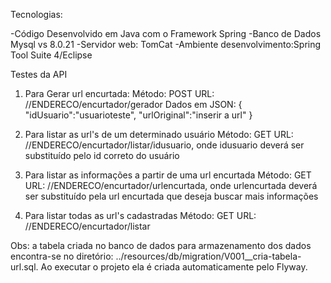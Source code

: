 Tecnologias:

-Código Desenvolvido em Java com o Framework Spring
-Banco de Dados Mysql vs 8.0.21
-Servidor web: TomCat 
-Ambiente desenvolvimento:Spring Tool Suite 4/Eclipse

Testes da API

1. Para Gerar url encurtada:
Método: POST
URL: //ENDERECO/encurtador/gerador
Dados em JSON:
              { "idUsuario":"usuarioteste",
                "urlOriginal":"inserir a url"
              }

2. Para listar as url's de um determinado usuário
Método: GET
URL: //ENDERECO/encurtador/listar/idusuario, onde idusuario deverá ser substituído pelo id correto do usuário


3. Para listar as informações a partir de uma url encurtada
Método: GET
URL: //ENDERECO/encurtador/urlencurtada, onde urlencurtada deverá ser substituído pela url encurtada que deseja buscar mais informações

4. Para listar todas as url's cadastradas
Método: GET
URL: //ENDERECO/encurtador/listar


Obs: a tabela criada no banco de dados para armazenamento dos dados encontra-se no diretório: ../resources/db/migration/V001__cria-tabela-url.sql. 
Ao executar o projeto ela é criada automaticamente pelo Flyway.

